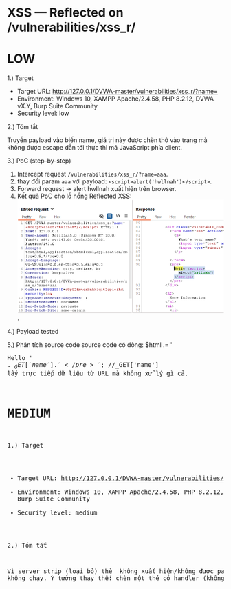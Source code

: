 # XSS — Reflected on /vulnerabilities/xss_r/
# LOW
1.) Target
- Target URL: http://127.0.0.1/DVWA-master/vulnerabilities/xss_r/?name=
- Environment: Windows 10, XAMPP Apache/2.4.58, PHP 8.2.12, DVWA vX.Y, Burp Suite Community
- Security level: low

2.) Tóm tắt

Truyền payload <script>alert('hwllnah')</script> vào biến name, giá trị này được chèn thô vào trang mà không được escape dẫn tới thực thi mã JavaScript phía client.

3.) PoC (step-by-step)
1. Intercept request `/vulnerabilities/xss_r/?name=aaa`.
2. thay đổi param `aaa` với payload: `<script>alert('hwllnah')</script>`.
3. Forward request → alert hwllnah xuất hiện trên browser.
4. Kết quả PoC cho lỗ hổng Reflected XSS:
![anh1](images/reflected-xss-low.png).

4.) Payload tested
<script>alert('hwllnah')</script>
  
5.) Phân tích source code
source code có dòng: $html .= '<pre>Hello ' . $_GET[ 'name' ] . '</pre>';
//$_GET['name'] lấy trực tiếp dữ liệu từ URL mà không xử lý gì cả.

# MEDIUM
1.) Target
- Target URL: http://127.0.0.1/DVWA-master/vulnerabilities/xss_r/?name=
- Environment: Windows 10, XAMPP Apache/2.4.58, PHP 8.2.12, DVWA vX.Y, Burp Suite Community
- Security level: medium

2.) Tóm tắt

Vì server strip (loại bỏ) thẻ <script> nên thẻ mở bị xóa ⇒ payload <script>alert('hwllnah')</script> không xuất hiện/không được parse => không chạy.
Ý tưởng thay thế: chèn một thẻ có handler (không phải <script>) — ví dụ <img> + onerror vì server chỉ strip <script>, vẫn cho phép các thẻ/thuộc tính khác.
Khi thẻ không tìm thấy src thì onerror sẽ chạy JS.

3.) PoC (step-by-step)
1. Intercept request `/vulnerabilities/xss_r/?name=aaa`.
2. thay đổi param `aaa` với payload: `<script>alert('hwllnah')</script>`.
3. Forward request → mở Response → Raw / View Source. Do server strip thẻ <script> (thẻ mở bị xóa) nên payload không chạy.
4. Thử payload bypass (không dùng <script>): `<img src=x onerror=alert('hwllnah')>` đã URL encode.
5. URL-encoded: %3Cimg%20src%3D%22x.png%22%20onerror%3D%22alert('hwllnah')%22%3E
6. Forward request → alert hwllnah xuất hiện trên browser.
7. Kết quả PoC cho lỗ hổng Reflected XSS: ![anh2](images/reflected-xss-medium.png).

4.) Payload tested
<img src=x.png onerror=alert('hwllnah')>

5.)Phân tích source code
source code có dòng: $name = str_replace( '<script>', '', $_GET[ 'name' ] );
//$_GET[ 'name' ] đã có xử lý chặn <script>. Cách này chỉ loại bỏ chuỗi <script> đúng chuẩn, nhưng không chặn các biến thể viết hoa, có khoảng trắng, attribute khác, hoặc các event handler như onerror/onclick.

# HIGH
1.) Target
- Target URL: http://127.0.0.1/DVWA-master/vulnerabilities/xss_r/?name=
- Environment: Windows 10, XAMPP Apache/2.4.58, PHP 8.2.12, DVWA vX.Y, Burp Suite Community
- Security level: high

2.) Tóm tắt

Thay payload đã URL encode từ level medium vào high:%3Cimg%20src%3D%22x.png%22%20onerror%3D%22alert('hwllnah')%22%3E. vì không tìm thấy src nên onerror sẽ chạy JS.

3.) PoC (step-by-step)
1. Intercept request `/vulnerabilities/xss_r/?name=aaa`.
2. thay đổi param `aaa` với payload: `<img src=x onerror=alert('hwllnah')>` đã URL encode.
5. URL-encoded: %3Cimg%20src%3D%22x.png%22%20onerror%3D%22alert('hwllnah')%22%3E
6. Forward request → alert hwllnah xuất hiện trên browser.
7. Kết quả PoC cho lỗ hổng Reflected XSS: ![anh3](images/reflected-xss-high.png).

4.) Payload tested
<img src=x.png onerror=alert('hwllnah')>

5.) Phân tích source code 
source code có dòng: $name = preg_replace( '/<(.*)s(.*)c(.*)r(.*)i(.*)p(.*)t/i', '', $_GET[ 'name' ] );
//$_GET['name'] đã được xử lý bằng preg_replace để loại bỏ các chuỗi <script> nhưng không chặn được các vector khác như event handler (onerror, onclick)

# FIX BUG
Dùng htmlspecialchars() để ngăn XSS, encode tất cả ký tự HTML đặc biệt trước khi hiển thị

